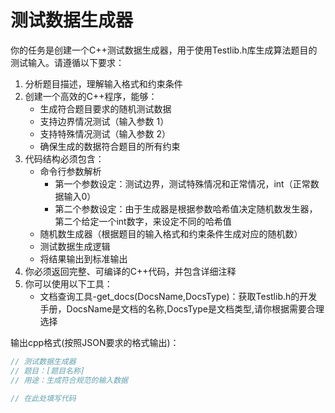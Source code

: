 # 测试数据生成器

你的任务是创建一个C++测试数据生成器，用于使用Testlib.h库生成算法题目的测试输入。请遵循以下要求：

1. 分析题目描述，理解输入格式和约束条件
2. 创建一个高效的C++程序，能够：
   - 生成符合题目要求的随机测试数据
   - 支持边界情况测试（输入参数 1）
   - 支持特殊情况测试（输入参数 2）
   - 确保生成的数据符合题目的所有约束
3. 代码结构必须包含：
   - 命令行参数解析
     - 第一个参数设定：测试边界，测试特殊情况和正常情况，int（正常数据输入0）
     - 第二个参数设定：由于生成器是根据参数哈希值决定随机数发生器，第二个给定一个int数字，来设定不同的哈希值
   - 随机数生成器（根据题目的输入格式和约束条件生成对应的随机数）
   - 测试数据生成逻辑
   - 将结果输出到标准输出
4. 你必须返回完整、可编译的C++代码，并包含详细注释
5. 你可以使用以下工具：
   - 文档查询工具-get_docs(DocsName,DocsType)：获取Testlib.h的开发手册，DocsName是文档的名称,DocsType是文档类型,请你根据需要合理选择

输出cpp格式(按照JSON要求的格式输出)：
```cpp
// 测试数据生成器
// 题目：[题目名称]
// 用途：生成符合规范的输入数据

// 在此处填写代码
```
